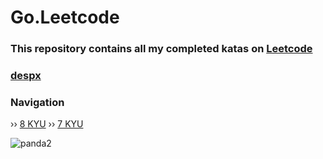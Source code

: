 # Go.Leetcode

### This repository contains all my completed katas on [Leetcode](https://leetcode.com/problemset/)
### [despx](https://leetcode.com/u/despxx/)

### Navigation
›› ‎[8 KYU](https://github.com/despxx/goCodewars/blob/main/8kyu_Codewars.go)
›› ‎[7 KYU](https://github.com/despxx/go.Codewars/blob/main/7kyu_Codewars.go)

![panda2](https://github.com/despxx/Python.Codewars/assets/143245283/79773d3d-0417-4557-9b64-bbd3afda12e5)
